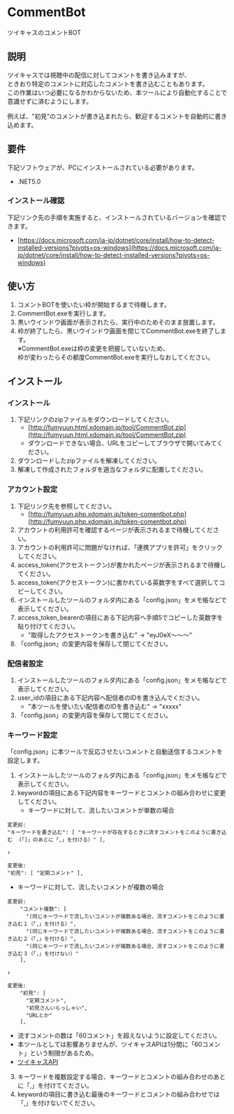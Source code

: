 # CommentBot
ツイキャスのコメントBOT

## 説明
ツイキャスでは視聴中の配信に対してコメントを書き込みますが、  
ときおり特定のコメントに対応したコメントを書き込むこともあります。  
この作業はいつ必要になるかわからないため、本ツールにより自動化することで意識せずに済むようにします。  
  
例えば、"初見"のコメントが書き込まれたら、歓迎するコメントを自動的に書き込めます。


## 要件
下記ソフトウェアが、PCにインストールされている必要があります。  
- .NET5.0

### インストール確認
下記リンク先の手順を実施すると、インストールされているバージョンを確認できます。  
- [https://docs.microsoft.com/ja-jp/dotnet/core/install/how-to-detect-installed-versions?pivots=os-windows](https://docs.microsoft.com/ja-jp/dotnet/core/install/how-to-detect-installed-versions?pivots=os-windows)


## 使い方
1. コメントBOTを使いたい枠が開始するまで待機します。
2. CommentBot.exeを実行します。
3. 黒いウインドウ画面が表示されたら、実行中のためそのまま放置します。
4. 枠が終了したら、黒いウインドウ画面を閉じてCommentBot.exeを終了します。  
※CommentBot.exeは枠の変更を把握していないため、  
枠が変わったらその都度CommentBot.exeを実行しなおしてください。


## インストール
### インストール
1. 下記リンクのzipファイルをダウンロードしてください。  
   - [http://fumyuun.html.xdomain.jp/tool/CommentBot.zip](http://fumyuun.html.xdomain.jp/tool/CommentBot.zip)
   - ダウンロードできない場合、URLをコピーしてブラウザで開いてみてください。
2. ダウンロードしたzipファイルを解凍してください。
3. 解凍して作成されたフォルダを適当なフォルダに配置してください。


### アカウント設定
1. 下記リンク先を参照してください。
   - [http://fumyuun.php.xdomain.jp/token-comentbot.php](http://fumyuun.php.xdomain.jp/token-comentbot.php)
2. アカウントの利用許可を確認するページが表示されるまで待機してください。  
3. アカウントの利用許可に問題がなければ、「連携アプリを許可」をクリックしてください。
4. access_token(アクセストークン)が書かれたページが表示されるまで待機してください。
5. access_token(アクセストークン)に書かれている英数字をすべて選択してコピーしてくさい。
6. インストールしたツールのフォルダ内にある「config.json」をメモ帳などで表示してください。
7. access_token_bearerの項目にある下記内容へ手順5でコピーした英数字を貼り付けてください。  
   - "取得したアクセストークンを書き込む" → "eyJ0eX～～～"
8. 「config.json」の変更内容を保存して閉じてください。


### 配信者設定
1. インストールしたツールのフォルダ内にある「config.json」をメモ帳などで表示してください。
2. user_idの項目にある下記内容へ配信者のIDを書き込んでください。  
   - "本ツールを使いたい配信者のIDを書き込む" → "xxxxx"
3. 「config.json」の変更内容を保存して閉じてください。


### キーワード設定
「config.json」に本ツールで反応させたいコメントと自動送信するコメントを設定します。  
1. インストールしたツールのフォルダ内にある「config.json」をメモ帳などで表示してください。
2. keywordの項目にある下記内容をキーワードとコメントの組み合わせに変更してください。  
   - キーワードに対して、流したいコメントが単数の場合
~~~
変更前:
"キーワードを書き込む": [ "キーワードが存在するときに流すコメントをこのように書き込む  (「]」のあとに「,」を付ける）" ],

↓

変更後:
"初見": [ "定期コメント" ],
~~~

   - キーワードに対して、流したいコメントが複数の場合
~~~
変更前:
    "コメント複数": [
      "(同じキーワードで流したいコメントが複数ある場合、流すコメントをこのように書き込む１（「,」を付ける）",
      "(同じキーワードで流したいコメントが複数ある場合、流すコメントをこのように書き込む２（「,」を付ける）",
      "(同じキーワードで流したいコメントが複数ある場合、流すコメントをこのように書き込む３（「,」を付けない）"
    ],

↓

変更後:
    "初見": [
      "定期コメント",
      "初見さんいらっしゃい",
      "URLとか"
    ],
~~~
   - 流すコメントの数は「60コメント」を超えないように設定してください。
   - 本ツールとしては影響ありませんが、ツイキャスAPIは1分間に「60コメント」という制限があるため。
   - [ツイキャスAPI](https://apiv2-doc.twitcasting.tv/#comment)
3. キーワードを複数設定する場合、キーワードとコメントの組み合わせのあとに「,」を付けてください。
4. keywordの項目に書き込む最後のキーワードとコメントの組み合わせでは「,」を付けないでください。



